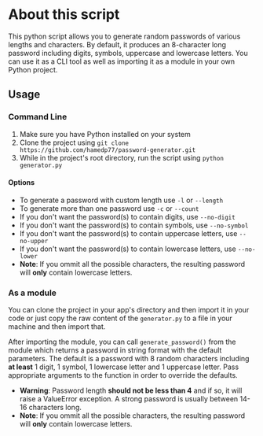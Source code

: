 # About this script

This python script allows you to generate random passwords of various lengths and characters. By default, it produces an 8-character long password including digits, symbols, uppercase and lowercase letters. You can use it as a CLI tool as well as importing it as a module in your own Python project.

## Usage

### Command Line

1. Make sure you have Python installed on your system
2. Clone the project using `git clone https://github.com/hamedp77/password-generator.git`
3. While in the project's root directory, run the script using `python generator.py`

#### Options

- To generate a password with custom length use `-l` or `--length`
- To generate more than one password use `-c` or `--count`
- If you don't want the password(s) to contain digits, use `--no-digit`
- If you don't want the password(s) to contain symbols, use `--no-symbol`
- If you don't want the password(s) to contain uppercase letters, use `--no-upper`
- If you don't want the password(s) to contain lowercase letters, use `--no-lower`
- **Note**: If you ommit all the possible characters, the resulting password will **only** contain lowercase letters.

### As a module

You can clone the project in your app's directory and then import it in your code or just copy the raw content of the `generator.py` to a file in your machine and then import that.

After importing the module, you can call `generate_password()` from the module which returns a password in string format with the default parameters. The default is a password with 8 random characters including **at least** 1 digit, 1 symbol, 1 lowercase letter and 1 uppercase letter. Pass appropriate arguments to the function in order to override the defaults.

- **Warning**: Password length **should not be less than 4** and if so, it will raise a ValueError exception. A strong password is usually between 14-16 characters long.
- **Note**: If you ommit all the possible characters, the resulting password will **only** contain lowercase letters.
